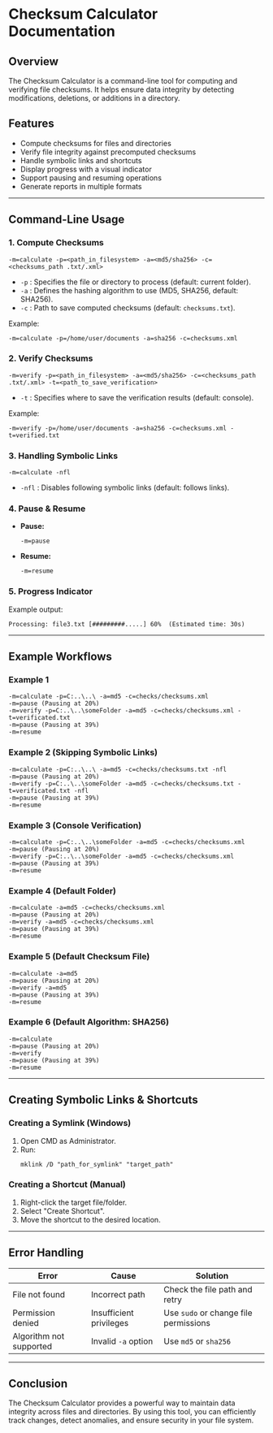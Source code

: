 # Checksum Calculator Documentation

## Overview
The Checksum Calculator is a command-line tool for computing and verifying file checksums. It helps ensure data integrity by detecting modifications, deletions, or additions in a directory.

## Features
- Compute checksums for files and directories
- Verify file integrity against precomputed checksums
- Handle symbolic links and shortcuts
- Display progress with a visual indicator
- Support pausing and resuming operations
- Generate reports in multiple formats

---

## Command-Line Usage

### 1. Compute Checksums
```
-m=calculate -p=<path_in_filesystem> -a=<md5/sha256> -c=<checksums_path .txt/.xml>
```
- `-p` : Specifies the file or directory to process (default: current folder).
- `-a` : Defines the hashing algorithm to use (MD5, SHA256, default: SHA256).
- `-c` : Path to save computed checksums (default: `checksums.txt`).

Example:
```
-m=calculate -p=/home/user/documents -a=sha256 -c=checksums.xml
```

### 2. Verify Checksums
```
-m=verify -p=<path_in_filesystem> -a=<md5/sha256> -c=<checksums_path .txt/.xml> -t=<path_to_save_verification>
```
- `-t` : Specifies where to save the verification results (default: console).

Example:
```
-m=verify -p=/home/user/documents -a=sha256 -c=checksums.xml -t=verified.txt
```

### 3. Handling Symbolic Links
```
-m=calculate -nfl
```
- `-nfl` : Disables following symbolic links (default: follows links).

### 4. Pause & Resume
- **Pause:**
  ```
  -m=pause
  ```
- **Resume:**
  ```
  -m=resume
  ```

### 5. Progress Indicator
Example output:
```
Processing: file3.txt [#########.....] 60%  (Estimated time: 30s)
```

---

## Example Workflows

### Example 1
```
-m=calculate -p=C:..\..\ -a=md5 -c=checks/checksums.xml
-m=pause (Pausing at 20%)
-m=verify -p=C:..\..\someFolder -a=md5 -c=checks/checksums.xml -t=verificated.txt
-m=pause (Pausing at 39%)
-m=resume
```

### Example 2 (Skipping Symbolic Links)
```
-m=calculate -p=C:..\..\ -a=md5 -c=checks/checksums.txt -nfl
-m=pause (Pausing at 20%)
-m=verify -p=C:..\..\someFolder -a=md5 -c=checks/checksums.txt -t=verificated.txt -nfl
-m=pause (Pausing at 39%)
-m=resume
```

### Example 3 (Console Verification)
```
-m=calculate -p=C:..\..\someFolder -a=md5 -c=checks/checksums.xml
-m=pause (Pausing at 20%)
-m=verify -p=C:..\..\someFolder -a=md5 -c=checks/checksums.xml
-m=pause (Pausing at 39%)
-m=resume
```

### Example 4 (Default Folder)
```
-m=calculate -a=md5 -c=checks/checksums.xml
-m=pause (Pausing at 20%)
-m=verify -a=md5 -c=checks/checksums.xml
-m=pause (Pausing at 39%)
-m=resume
```

### Example 5 (Default Checksum File)
```
-m=calculate -a=md5
-m=pause (Pausing at 20%)
-m=verify -a=md5
-m=pause (Pausing at 39%)
-m=resume
```

### Example 6 (Default Algorithm: SHA256)
```
-m=calculate
-m=pause (Pausing at 20%)
-m=verify
-m=pause (Pausing at 39%)
-m=resume
```

---

## Creating Symbolic Links & Shortcuts

### Creating a Symlink (Windows)
1. Open CMD as Administrator.
2. Run:
   ```
   mklink /D "path_for_symlink" "target_path"
   ```

### Creating a Shortcut (Manual)
1. Right-click the target file/folder.
2. Select "Create Shortcut".
3. Move the shortcut to the desired location.

---

## Error Handling
| Error | Cause | Solution |
|-------|-------|----------|
| File not found | Incorrect path | Check the file path and retry |
| Permission denied | Insufficient privileges | Use `sudo` or change file permissions |
| Algorithm not supported | Invalid `-a` option | Use `md5` or `sha256` |

---

## Conclusion
The Checksum Calculator provides a powerful way to maintain data integrity across files and directories. By using this tool, you can efficiently track changes, detect anomalies, and ensure security in your file system.

